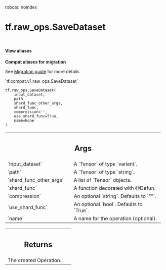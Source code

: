 robots: noindex

# tf.raw_ops.SaveDataset

<!-- Insert buttons and diff -->

<table class="tfo-notebook-buttons tfo-api nocontent" align="left">

</table>






<section class="expandable">
  <h4 class="showalways">View aliases</h4>
  <p>
<b>Compat aliases for migration</b>
<p>See
<a href="https://www.tensorflow.org/guide/migrate">Migration guide</a> for
more details.</p>
<p>`tf.compat.v1.raw_ops.SaveDataset`</p>
</p>
</section>

<pre class="devsite-click-to-copy prettyprint lang-py tfo-signature-link">
<code>tf.raw_ops.SaveDataset(
    input_dataset,
    path,
    shard_func_other_args,
    shard_func,
    compression=&#x27;&#x27;,
    use_shard_func=True,
    name=None
)
</code></pre>



<!-- Placeholder for "Used in" -->


<!-- Tabular view -->
 <table class="responsive fixed orange">
<colgroup><col width="214px"><col></colgroup>
<tr><th colspan="2"><h2 class="add-link">Args</h2></th></tr>

<tr>
<td>
`input_dataset`<a id="input_dataset"></a>
</td>
<td>
A `Tensor` of type `variant`.
</td>
</tr><tr>
<td>
`path`<a id="path"></a>
</td>
<td>
A `Tensor` of type `string`.
</td>
</tr><tr>
<td>
`shard_func_other_args`<a id="shard_func_other_args"></a>
</td>
<td>
A list of `Tensor` objects.
</td>
</tr><tr>
<td>
`shard_func`<a id="shard_func"></a>
</td>
<td>
A function decorated with @Defun.
</td>
</tr><tr>
<td>
`compression`<a id="compression"></a>
</td>
<td>
An optional `string`. Defaults to `""`.
</td>
</tr><tr>
<td>
`use_shard_func`<a id="use_shard_func"></a>
</td>
<td>
An optional `bool`. Defaults to `True`.
</td>
</tr><tr>
<td>
`name`<a id="name"></a>
</td>
<td>
A name for the operation (optional).
</td>
</tr>
</table>



<!-- Tabular view -->
 <table class="responsive fixed orange">
<colgroup><col width="214px"><col></colgroup>
<tr><th colspan="2"><h2 class="add-link">Returns</h2></th></tr>
<tr class="alt">
<td colspan="2">
The created Operation.
</td>
</tr>

</table>

